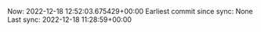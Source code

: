 Now: 2022-12-18 12:52:03.675429+00:00 Earliest commit since sync: None Last sync: 2022-12-18 11:28:59+00:00
